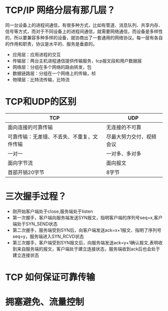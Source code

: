# TCP/IP 网络分层有那几层？
同一台设备上的进程间通信，有很多种方式，比如有管道、消息队列、共享内存、信号等方式，而对于不同设备上的进程间通信，就需要网络通信，而设备是多样性的，所以要兼容多种多样的设备，就协商出了一套通用的网络协议。每一层有各自的作用和职责，协议是水平的、服务是垂直的。
- 应用层：应用进程的交互
- 传输层：两台主机进程通信提供传输服务，tcp报文段和用户数据报
- 网络层：分组在多个网络的路由转发，包
- 数据链路层：分组在一个网络上的传输，桢
- 物理层：比特流传输，比特流

# TCP和UDP的区别
|TCP|UDP|
|----|----|
|面向连接的可靠传输|无连接的不可靠|
|可靠传输：无差错、不丢失、不重复，文件传输|尽最大努力交付，视频会议|
|一对一|一对多、多对多|
|面向字节流|面向报文|
|首部开销20字节|8字节|
# 三次握手过程？
- 刚开始客户端处于close,服务端处于listen
- 第一次握手，客户端向服务端发送SYN报文，指明客户端的序列号seq=x,客户端处于SYN_SEND状态
- 第二次握手，服务端受到SYN后，向客户端发送ack=x+1报文、指明了序列号seq=y，服务端进入SYN_RCVD状态
- 第三次握手，客户端受到SYN报文后，向服务端发送ack=y+1确认报文,表明收到来自服务端的报文，客户端处于建立连接状态，服务端收到ack后也会处于建立连接状态
# TCP 如何保证可靠传输

# 拥塞避免、流量控制



